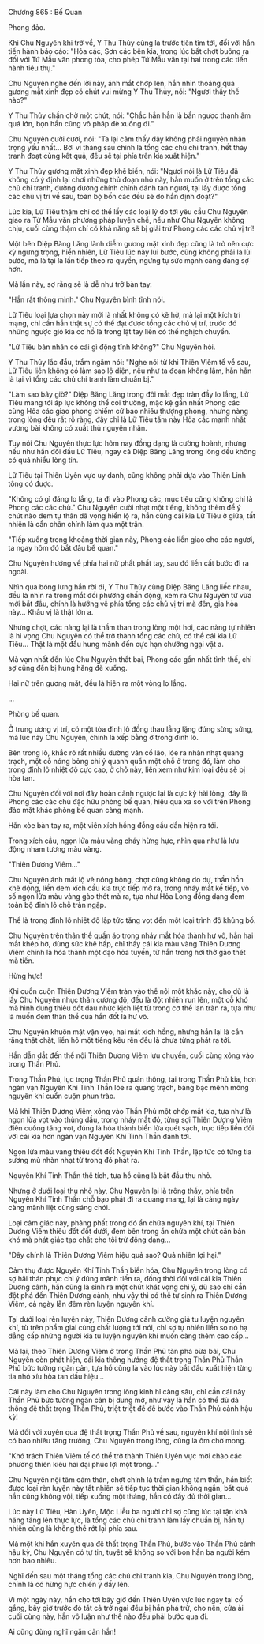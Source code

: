 




Chương 865 : Bế Quan


Phong đảo.

Khi Chu Nguyên khi trở về, Y Thu Thủy cũng là trước tiên tìm tới, đối với hắn tiến hành báo cáo: "Hỏa các, Sơn các bên kia, trong lúc bất chợt buông ra đối với Tứ Mẫu văn phong tỏa, cho phép Tứ Mẫu văn tại hai trong các tiến hành tiêu thụ."

Chu Nguyên nghe đến lời này, ánh mắt chớp lên, hắn nhìn thoáng qua gương mặt xinh đẹp có chút vui mừng Y Thu Thủy, nói: "Ngươi thấy thế nào?"

Y Thu Thủy chần chờ một chút, nói: "Chắc hẳn hẳn là bắn ngược thanh âm quá lớn, bọn hắn cũng vô pháp đè xuống đi."

Chu Nguyên cười cười, nói: "Ta lại cảm thấy đây không phải nguyên nhân trọng yếu nhất... Bởi vì tháng sau chính là tổng các chủ chi tranh, hết thảy tranh đoạt cùng kết quả, đều sẽ tại phía trên kia xuất hiện."

Y Thu Thủy gương mặt xinh đẹp khẽ biến, nói: "Ngươi nói là Lữ Tiêu đã không có ý định lại chơi những thủ đoạn nhỏ này, hắn muốn ở trên tổng các chủ chi tranh, đường đường chính chính đánh tan ngươi, tại lấy được tổng các chủ vị trí về sau, toàn bộ bốn các đều sẽ do hắn định đoạt?"

Lúc kia, Lữ Tiêu thậm chí có thể lấy các loại lý do tới yêu cầu Chu Nguyên giao ra Tứ Mẫu văn phương pháp luyện chế, nếu như Chu Nguyên không chịu, cuối cùng thậm chí có khả năng sẽ bị giải trừ Phong các các chủ vị trí!

Một bên Diệp Băng Lăng lãnh diễm gương mặt xinh đẹp cũng là trở nên cực kỳ ngưng trọng, hiển nhiên, Lữ Tiêu lúc này lui bước, cũng không phải là lùi bước, mà là tại là lần tiếp theo ra quyền, ngưng tụ sức mạnh càng đáng sợ hơn.

Mà lần này, sợ rằng sẽ là dễ như trở bàn tay.

"Hắn rất thông minh." Chu Nguyên bình tĩnh nói.

Lữ Tiêu loại lựa chọn này mới là nhất không có kẽ hở, mà lại một kích trí mạng, chỉ cần hắn thật sự có thể đạt được tổng các chủ vị trí, trước đó những ngược gió kia cơ hồ là trong lật tay liền có thể nghịch chuyển.

"Lữ Tiêu bản nhân có cái gì động tĩnh không?" Chu Nguyên hỏi.

Y Thu Thủy lắc đầu, trầm ngâm nói: "Nghe nói từ khi Thiên Viêm tế về sau, Lữ Tiêu liền không có làm sao lộ diện, nếu như ta đoán không lầm, hắn hẳn là tại vì tổng các chủ chi tranh làm chuẩn bị."

"Làm sao bây giờ?" Diệp Băng Lăng trong đôi mắt đẹp tràn đầy lo lắng, Lữ Tiêu mang tới áp lực không thể coi thường, mặc kệ gần nhất Phong các cùng Hỏa các giao phong chiếm cứ bao nhiêu thượng phong, nhưng nàng trong lòng đều rất rõ ràng, đây chỉ là Lữ Tiêu tấm này Hỏa các mạnh nhất vương bài không có xuất thủ nguyên nhân.

Tuy nói Chu Nguyên thực lực hôm nay đồng dạng là cường hoành, nhưng nếu như hắn đối đầu Lữ Tiêu, ngay cả Diệp Băng Lăng trong lòng đều không có quá nhiều lòng tin.

Lữ Tiêu tại Thiên Uyên vực uy danh, cũng không phải dựa vào Thiên Linh tông có được.

"Không có gì đáng lo lắng, ta đi vào Phong các, mục tiêu cũng không chỉ là Phong các các chủ." Chu Nguyên cười nhạt một tiếng, không thèm để ý chút nào đem tự thân dã vọng hiển lộ ra, hắn cùng cái kia Lữ Tiêu ở giữa, tất nhiên là cần chân chính làm qua một trận.

"Tiếp xuống trong khoảng thời gian này, Phong các liền giao cho các ngươi, ta ngay hôm đó bắt đầu bế quan."

Chu Nguyên hướng về phía hai nữ phất phất tay, sau đó liền cất bước đi ra ngoài.

Nhìn qua bóng lưng hắn rời đi, Y Thu Thủy cùng Diệp Băng Lăng liếc nhau, đều là nhìn ra trong mắt đối phương chấn động, xem ra Chu Nguyên từ vừa mới bắt đầu, chính là hướng về phía tổng các chủ vị trí mà đến, gia hỏa này... Khẩu vị là thật lớn a.

Nhưng chợt, các nàng lại là thầm than trong lòng một hơi, các nàng tự nhiên là hi vọng Chu Nguyên có thể trở thành tổng các chủ, có thể cái kia Lữ Tiêu... Thật là một đầu hung mãnh đến cực hạn chướng ngại vật a.

Mà vạn nhất đến lúc Chu Nguyên thất bại, Phong các gần nhất tình thế, chỉ sợ cũng đến bị hung hăng đè xuống.

Hai nữ trên gương mặt, đều là hiện ra một vòng lo lắng.

...

Phòng bế quan.

Ở trung ương vị trí, có một tòa đỉnh lô đồng thau lẳng lặng đứng sừng sững, mà lúc này Chu Nguyên, chính là xếp bằng ở trong đỉnh lô.

Bên trong lò, khắc rõ rất nhiều đường vân cổ lão, lóe ra nhàn nhạt quang trạch, một cỗ nóng bỏng chi ý quanh quẩn một chỗ ở trong đó, làm cho trong đỉnh lô nhiệt độ cực cao, ở chỗ này, liền xem như kim loại đều sẽ bị hòa tan.

Chu Nguyên đối với nơi đây hoàn cảnh ngược lại là cực kỳ hài lòng, đây là Phong các các chủ đặc hữu phòng bế quan, hiệu quả xa so với trên Phong đảo mặt khác phòng bế quan càng mạnh.

Hắn xòe bàn tay ra, một viên xích hồng đồng cầu dần hiện ra tới.

Trong xích cầu, ngọn lửa màu vàng cháy hừng hực, nhìn qua như là lưu động nham tương màu vàng.

"Thiên Dương Viêm..."

Chu Nguyên ánh mắt lộ vẻ nóng bỏng, chợt cũng không do dự, thần hồn khẽ động, liền đem xích cầu kia trực tiếp mở ra, trong nháy mắt kế tiếp, vô số ngọn lửa màu vàng gào thét mà ra, tựa như Hỏa Long đồng dạng đem toàn bộ đỉnh lô chỗ tràn ngập.

Thế là trong đỉnh lô nhiệt độ lập tức tăng vọt đến một loại trình độ khủng bố.

Chu Nguyên trên thân thể quần áo trong nháy mắt hóa thành hư vô, hắn hai mắt khép hờ, dùng sức khẽ hấp, chỉ thấy cái kia màu vàng Thiên Dương Viêm chính là hóa thành một đạo hỏa tuyến, từ hắn trong hơi thở gào thét mà tiến.

Hừng hực!

Khi cuồn cuộn Thiên Dương Viêm tràn vào thể nội một khắc này, cho dù là lấy Chu Nguyên nhục thân cường độ, đều là đột nhiên run lên, một cỗ khó mà hình dung thiêu đốt đau nhức kịch liệt từ trong cơ thể lan tràn ra, tựa như là muốn đem thân thể của hắn đốt là hư vô.

Chu Nguyên khuôn mặt vặn vẹo, hai mắt xích hồng, nhưng hắn lại là cắn răng thật chặt, liền hô một tiếng kêu rên đều là chưa từng phát ra tới.

Hắn dẫn dắt đến thể nội Thiên Dương Viêm lưu chuyển, cuối cùng xông vào trong Thần Phủ.

Trong Thần Phủ, lục trọng Thần Phủ quán thông, tại trong Thần Phủ kia, hơn ngàn vạn Nguyên Khí Tinh Thần lóe ra quang trạch, bàng bạc mênh mông nguyên khí cuồn cuộn phun trào.

Mà khi Thiên Dương Viêm xông vào Thần Phủ một chớp mắt kia, tựa như là ngọn lửa vọt vào thùng dầu, trong nháy mắt đó, từng sợi Thiên Dương Viêm điên cuồng tăng vọt, đúng là hóa thành biển lửa quét sạch, trực tiếp liền đối với cái kia hơn ngàn vạn Nguyên Khí Tinh Thần đánh tới.

Ngọn lửa màu vàng thiêu đốt đốt Nguyên Khí Tinh Thần, lập tức có từng tia sương mù nhàn nhạt từ trong đó phát ra.

Nguyên Khí Tinh Thần thể tích, tựa hồ cũng là bắt đầu thu nhỏ.

Nhưng ở dưới loại thu nhỏ này, Chu Nguyên lại là trông thấy, phía trên Nguyên Khí Tinh Thần chỗ bạo phát đi ra quang mang, lại là càng ngày càng mãnh liệt cùng sáng chói.

Loại cảm giác này, phảng phất trong đó ẩn chứa nguyên khí, tại Thiên Dương Viêm thiêu đốt đốt dưới, đem bên trong ẩn chứa một chút căn bản khó mà phát giác tạp chất cho tôi trừ đồng dạng...

"Đây chính là Thiên Dương Viêm hiệu quả sao? Quả nhiên lợi hại."

Cảm thụ được Nguyên Khí Tinh Thần biến hóa, Chu Nguyên trong lòng có sợ hãi thán phục chi ý dũng mãnh tiến ra, đồng thời đối với cái kia Thiên Dương cảnh, hắn cũng là sinh ra một chút khát vọng chi ý, dù sao chỉ cần đột phá đến Thiên Dương cảnh, như vậy thì có thể tự sinh ra Thiên Dương Viêm, cả ngày lẫn đêm rèn luyện nguyên khí.

Tại dưới loại rèn luyện này, Thiên Dương cảnh cường giả tu luyện nguyên khí, từ trên phẩm giai cùng chất lượng tới nói, chỉ sợ tự nhiên liền so nó hạ đẳng cấp những người kia tu luyện nguyên khí muốn càng thêm cao cấp...

Mà lại, theo Thiên Dương Viêm ở trong Thần Phủ tàn phá bừa bãi, Chu Nguyên còn phát hiện, cái kia thông hướng đệ thất trọng Thần Phủ Thần Phủ bức tường ngăn cản, tựa hồ cũng là vào lúc này bắt đầu xuất hiện từng tia nhỏ xíu hòa tan dấu hiệu...

Cái này làm cho Chu Nguyên trong lòng kinh hỉ càng sâu, chỉ cần cái này Thần Phủ bức tường ngăn cản bị dung mở, như vậy là hắn có thể đủ đả thông đệ thất trọng Thần Phủ, triệt triệt để để bước vào Thần Phủ cảnh hậu kỳ!

Mà đối với xuyên qua đệ thất trọng Thần Phủ về sau, nguyên khí nội tình sẽ có bao nhiêu tăng trưởng, Chu Nguyên trong lòng, cũng là ôm chờ mong.

"Khó trách Thiên Viêm tế có thể trở thành Thiên Uyên vực mời chào các phương thiên kiêu hai đại phúc lợi một trong..."

Chu Nguyên nội tâm cảm thán, chợt chính là trầm ngưng tâm thần, hắn biết được loại rèn luyện này tất nhiên sẽ tiếp tục thời gian không ngắn, bất quá hắn cũng không vội, tiếp xuống một tháng, hắn có đầy đủ thời gian...

Lúc này Lữ Tiêu, Hàn Uyên, Mộc Liễu ba người chỉ sợ cũng lúc tại tận khả năng tăng lên thực lực, là tổng các chủ chi tranh làm lấy chuẩn bị, hắn tự nhiên cũng là không thể rớt lại phía sau.

Mà một khi hắn xuyên qua đệ thất trọng Thần Phủ, bước vào Thần Phủ cảnh hậu kỳ, Chu Nguyên có tự tin, tuyệt sẽ không so với bọn hắn ba người kém hơn bao nhiêu.

Nghĩ đến sau một tháng tổng các chủ chi tranh kia, Chu Nguyên trong lòng, chính là có hừng hực chiến ý dấy lên.

Vì một ngày này, hắn cho tới bây giờ đến Thiên Uyên vực lúc ngay tại cố gắng, bây giờ trước đó tất cả trở ngại đều bị hắn phá trừ, cho nên, cửa ải cuối cùng này, hắn vô luận như thế nào đều phải bước qua đi.

Ai cũng đừng nghĩ ngăn cản hắn!





